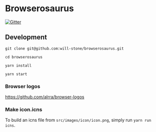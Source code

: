 # Browserosaurus

[![Gitter](https://img.shields.io/gitter/room/nwjs/nw.js.svg?style=for-the-badge)](https://gitter.im/Browserosaurus/Lobby?utm_source=share-link&utm_medium=link&utm_campaign=share-link)

## Development

`git clone git@github.com:will-stone/browserosaurus.git`

`cd browserosaurus`

`yarn install`

`yarn start`

### Browser logos

https://github.com/alrra/browser-logos

### Make icon.icns

To build an icns file from `src/images/icon/icon.png`, simply run `yarn run icns`.
